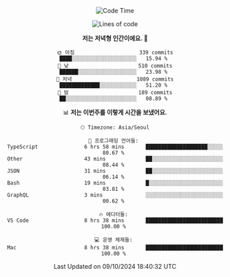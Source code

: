 <div align='center'>
 
<!--START_SECTION:waka-->
![Code Time](http://img.shields.io/badge/Code%20Time-3%2C862%20hrs%2059%20mins-blue)

![Lines of code](https://img.shields.io/badge/%EC%A0%80%EB%8A%94%20%EC%97%AC%ED%83%9C%EA%B9%8C%EC%A7%80%20-1.3%20million%20%EC%A4%84%EC%9D%98%20%EC%BD%94%EB%93%9C%EB%A5%BC%20%EC%9E%91%EC%84%B1%ED%96%88%EC%96%B4%EC%9A%94.-blue)

**저는 저녁형 인간이에요. 🦉** 

```text
🌞 아침                     339 commits         ████░░░░░░░░░░░░░░░░░░░░░   15.94 % 
🌆 낮　                     510 commits         ██████░░░░░░░░░░░░░░░░░░░   23.98 % 
🌃 저녁                     1089 commits        █████████████░░░░░░░░░░░░   51.20 % 
🌙 밤　                     189 commits         ██░░░░░░░░░░░░░░░░░░░░░░░   08.89 % 
```


📊 **저는 이번주를 이렇게 시간을 보냈어요.** 

```text
🕑︎ Timezone: Asia/Seoul

💬 프로그래밍 언어들: 
TypeScript               6 hrs 58 mins       ████████████████████░░░░░   80.67 % 
Other                    43 mins             ██░░░░░░░░░░░░░░░░░░░░░░░   08.44 % 
JSON                     31 mins             ██░░░░░░░░░░░░░░░░░░░░░░░   06.14 % 
Bash                     19 mins             █░░░░░░░░░░░░░░░░░░░░░░░░   03.81 % 
GraphQL                  3 mins              ░░░░░░░░░░░░░░░░░░░░░░░░░   00.62 % 

🔥 에디터들: 
VS Code                  8 hrs 38 mins       █████████████████████████   100.00 % 

💻 운영 체제들: 
Mac                      8 hrs 38 mins       █████████████████████████   100.00 % 
```


 Last Updated on 09/10/2024 18:40:32 UTC
<!--END_SECTION:waka-->
 </div>
<!---
Emewjin/Emewjin is a ✨ special ✨ repository because its `README.md` (this file) appears on your GitHub profile.
You can click the Preview link to take a look at your changes.
--->
